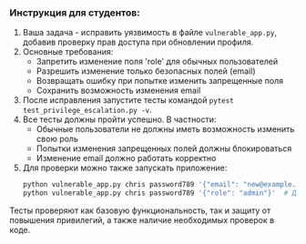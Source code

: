 ### Инструкция для студентов:

1. Ваша задача - исправить уязвимость в файле `vulnerable_app.py`, добавив проверку прав доступа при обновлении профиля.
2. Основные требования:
   - Запретить изменение поля 'role' для обычных пользователей
   - Разрешить изменение только безопасных полей (email)
   - Возвращать ошибку при попытке изменить запрещенные поля
   - Сохранить возможность изменения email
3. После исправления запустите тесты командой `pytest test_privilege_escalation.py -v`.
4. Все тесты должны пройти успешно. В частности:
   - Обычные пользователи не должны иметь возможность изменить свою роль
   - Попытки изменения запрещенных полей должны блокироваться
   - Изменение email должно работать корректно
5. Для проверки можно также запускать приложение:
   ```bash
   python vulnerable_app.py chris password789 '{"email": "new@example.com"}'  # Должно работать
   python vulnerable_app.py chris password789 '{"role": "admin"}'  # Должно выдавать ошибку
   ```

Тесты проверяют как базовую функциональность, так и защиту от повышения привилегий, а также наличие необходимых проверок в коде.
